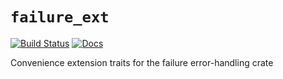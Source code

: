 # `failure_ext`
[![Build Status](https://travis-ci.org/marmistrz/failure_ext.svg?branch=master)](https://travis-ci.org/marmistrz/failure_ext)
[![Docs](https://docs.rs/failure_ext/badge.svg)](https://docs.rs/failure_ext/badge.svg)

Convenience extension traits for the failure error-handling crate
